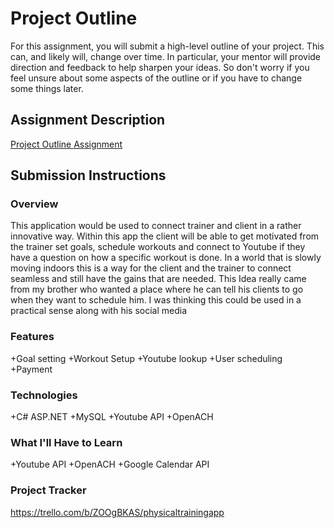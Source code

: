 # Project Outline
For this assignment, you will submit a high-level outline of your project. This can, and likely will, change over time. In particular, your mentor will provide direction and feedback to help sharpen your ideas. So don't worry if you feel unsure about some aspects of the outline or if you have to change some things later.

## Assignment Description
[Project Outline Assignment](https://education.launchcode.org/liftoff/modules/assignments/project-outline)

## Submission Instructions

### Overview
This application would be used to connect trainer and client in a rather innovative way. Within this app the client will be able to get motivated from the trainer set goals, schedule workouts and connect to Youtube if they have a question on how a specific workout is done. In a world that is slowly moving indoors this is a way for the client and the trainer to connect seamless and still have the gains that are needed. This Idea really came from my brother who wanted a place where he can tell his clients to go when they want to schedule him. I was thinking this could be used in a practical sense along with his social media 

### Features
+Goal setting 
+Workout Setup
+Youtube lookup
+User scheduling 
+Payment 

### Technologies
+C# ASP.NET
+MySQL 
+Youtube API
+OpenACH 

### What I'll Have to Learn
+Youtube API
+OpenACH 
+Google Calendar API
### Project Tracker
https://trello.com/b/ZOOgBKAS/physicaltrainingapp
